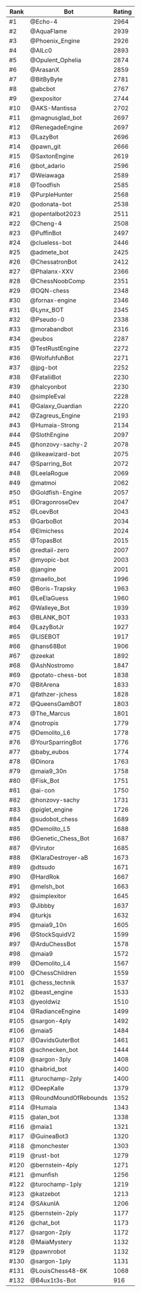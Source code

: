 Rank|Bot|Rating
---|---|---
#1|@Echo-4|2964
#2|@AquaFlame|2939
#3|@Phoenix_Engine|2926
#4|@AILc0|2893
#5|@Opulent_Ophelia|2874
#6|@ArasanX|2859
#7|@BitByByte|2781
#8|@abcbot|2767
#9|@expositor|2744
#10|@AKS-Mantissa|2702
#11|@magnusglad_bot|2697
#12|@RenegadeEngine|2697
#13|@LazyBot|2696
#14|@pawn_git|2666
#15|@SaxtonEngine|2619
#16|@bot_adario|2596
#17|@Weiawaga|2589
#18|@Toodfish|2585
#19|@PurpleHunter|2568
#20|@odonata-bot|2538
#21|@opentalbot2023|2511
#22|@Cheng-4|2508
#23|@PuffinBot|2497
#24|@clueless-bot|2446
#25|@admete_bot|2425
#26|@ChessatronBot|2412
#27|@Phalanx-XXV|2366
#28|@ChessNoobComp|2351
#29|@DQN-chess|2348
#30|@fornax-engine|2346
#31|@Lynx_BOT|2345
#32|@Pseudo-0|2338
#33|@morabandbot|2316
#34|@eubos|2287
#35|@TestRustEngine|2272
#36|@WolfuhfuhBot|2271
#37|@jpg-bot|2252
#38|@FataliiBot|2230
#39|@halcyonbot|2230
#40|@simpleEval|2228
#41|@Galaxy_Guardian|2220
#42|@Zagreus_Engine|2193
#43|@Humaia-Strong|2134
#44|@SlothEngine|2097
#45|@honzovy-sachy-2|2078
#46|@likeawizard-bot|2075
#47|@Sparring_Bot|2072
#48|@LeelaRogue|2069
#49|@matmoi|2062
#50|@Goldfish-Engine|2057
#51|@DragonroseDev|2047
#52|@LoevBot|2043
#53|@GarboBot|2034
#54|@Elmichess|2024
#55|@TopasBot|2015
#56|@redtail-zero|2007
#57|@myopic-bot|2003
#58|@jangine|2001
#59|@maello_bot|1996
#60|@Boris-Trapsky|1963
#61|@LeElaGuess|1960
#62|@Walleye_Bot|1939
#63|@BLANK_BOT|1933
#64|@LazyBotJr|1927
#65|@LISEBOT|1917
#66|@hans68Bot|1906
#67|@zeekat|1892
#68|@AshNostromo|1847
#69|@potato-chess-bot|1838
#70|@BitArena|1833
#71|@fathzer-jchess|1828
#72|@QueensGamBOT|1803
#73|@The_Marcus|1801
#74|@notropis|1779
#75|@Demolito_L6|1778
#76|@YourSparringBot|1776
#77|@baby_eubos|1774
#78|@Dinora|1763
#79|@maia9_30n|1758
#80|@Fisk_Bot|1751
#81|@ai-con|1750
#82|@honzovy-sachy|1731
#83|@piglet_engine|1726
#84|@sudobot_chess|1689
#85|@Demolito_L5|1688
#86|@Genetic_Chess_Bot|1687
#87|@Virutor|1685
#88|@KlaraDestroyer-aB|1673
#89|@dtsudo|1671
#90|@HardRok|1667
#91|@melsh_bot|1663
#92|@simplexitor|1645
#93|@Jibbby|1637
#94|@turkjs|1632
#95|@maia9_10n|1605
#96|@StockSquidV2|1599
#97|@ArduChessBot|1578
#98|@maia9|1572
#99|@Demolito_L4|1567
#100|@ChessChildren|1559
#101|@chess_technik|1537
#102|@beast_engine|1533
#103|@yeoldwiz|1510
#104|@RadianceEngine|1499
#105|@sargon-4ply|1492
#106|@maia5|1484
#107|@DavidsGuterBot|1461
#108|@schnecken_bot|1444
#109|@sargon-3ply|1408
#110|@haibrid_bot|1400
#111|@turochamp-2ply|1400
#112|@DeepKalle|1379
#113|@RoundMoundOfRebounds|1352
#114|@Humaia|1343
#115|@alan_bot|1338
#116|@maia1|1321
#117|@GuineaBot3|1320
#118|@monchester|1303
#119|@rust-bot|1279
#120|@bernstein-4ply|1271
#121|@munfish|1256
#122|@turochamp-1ply|1219
#123|@katzebot|1213
#124|@SAkunIA|1206
#125|@bernstein-2ply|1177
#126|@chat_bot|1173
#127|@sargon-2ply|1172
#128|@MaiaMystery|1132
#129|@pawnrobot|1132
#130|@sargon-1ply|1131
#131|@LouisChess48-6K|1068
#132|@B4ux1t3s-Bot|916
